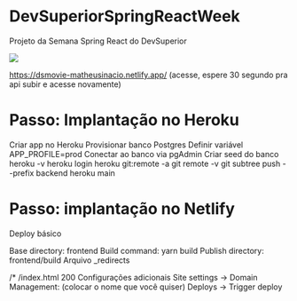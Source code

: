 # DevSuperiorSpringReactWeek
Projeto da Semana Spring React do DevSuperior

<img src="https://i.imgur.com/hsunSBM.png" />

https://dsmovie-matheusinacio.netlify.app/
(acesse, espere 30 segundo pra api subir e acesse novamente)

# Passo: Implantação no Heroku
Criar app no Heroku
Provisionar banco Postgres
Definir variável APP_PROFILE=prod
Conectar ao banco via pgAdmin
Criar seed do banco
heroku -v
heroku login
heroku git:remote -a <nome-do-app>
git remote -v
git subtree push --prefix backend heroku main

# Passo: implantação no Netlify
Deploy básico

Base directory: frontend
Build command: yarn build
Publish directory: frontend/build
Arquivo _redirects

/* /index.html 200
Configurações adicionais
Site settings -> Domain Management: (colocar o nome que você quiser)
Deploys -> Trigger deploy
